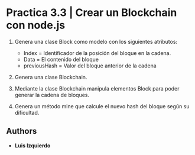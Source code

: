 # Practica 3.3 | Crear un Blockchain con node.js

1) Genera una clase Block como modelo con los siguientes atributos: 

   * Index = Identificador de la posición del bloque en la cadena.
   * Data = El contenido del bloque
   * previousHash = Valor del bloque anterior de la cadena

2) Genera una clase Blockchain.

3) Mediante la clase Blockchain manipula elementos Block para poder generar la cadena de bloques.

4) Genera un método mine que calcule el nuevo hash del bloque según su dificultad.

## Authors

* **Luis Izquierdo**

